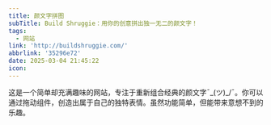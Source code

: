 ```yaml
---
title: 颜文字拼图
subTitle: Build Shruggie：用你的创意拼出独一无二的颜文字！
tags:
  - 网站
link: 'http://buildshruggie.com/'
abbrlink: '35296e72'
date: 2025-03-04 21:45:22
icon:
---
```


这是一个简单却充满趣味的网站，专注于重新组合经典的颜文字¯\_(ツ)_/¯。你可以通过拖动组件，创造出属于自己的独特表情。虽然功能简单，但能带来意想不到的乐趣。